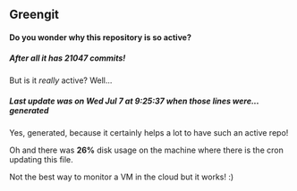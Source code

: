 ## Greengit

#### Do you wonder why this repository is so active?

##### After all it has 21047 commits!

But is it *really* active? Well...

##### Last update was on Wed Jul 7 at 9:25:37 when those lines were... generated

Yes, generated, because it certainly helps a lot to have such an active repo!

Oh and there was **26%** disk usage on the machine
where there is the cron updating this file.

Not the best way to monitor a VM in the cloud but it works! :)
